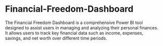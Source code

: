 # Financial-Freedom-Dashboard
The Financial Freedom Dashboard is a comprehensive Power BI tool designed to assist users in managing and analyzing their personal finances. It allows users to track key financial data such as income, expenses, savings, and net worth over different time periods. 
